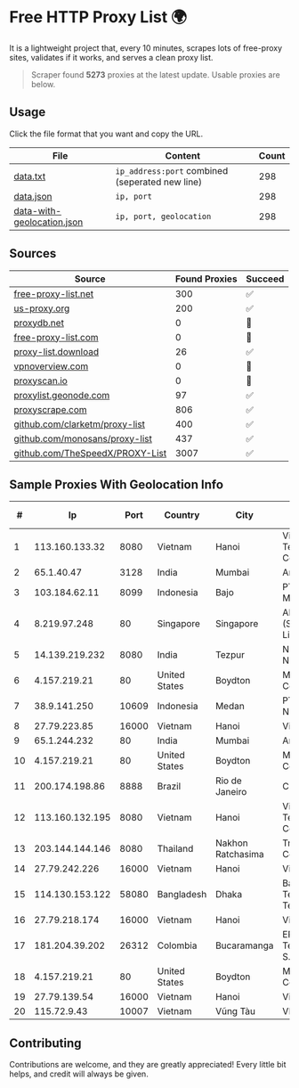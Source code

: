 
# Free HTTP Proxy List 🌍

It is a lightweight project that, every 10 minutes, scrapes lots of free-proxy sites, validates if it works, and serves a clean proxy list.


> Scraper found **5273** proxies at the latest update. Usable proxies are below.

## Usage

Click the file format that you want and copy the URL.


|File|Content|Count|
|----|-------|-----|
|[data.txt](https://raw.githubusercontent.com/themiralay/Proxy-List-World/master/data.txt)|`ip_address:port` combined (seperated new line)|298|
|[data.json](https://raw.githubusercontent.com/themiralay/Proxy-List-World/master/data.json)|`ip, port`|298|
|[data-with-geolocation.json](https://raw.githubusercontent.com/themiralay/Proxy-List-World/master/data-with-geolocation.json)|`ip, port, geolocation`|298|

## Sources

|Source|Found Proxies|Succeed|
|------|-------------|-------|
|[free-proxy-list.net](https://free-proxy-list.net)|300|✅|
|[us-proxy.org](https://www.us-proxy.org)|200|✅|
|[proxydb.net](http://proxydb.net)|0|🚫|
|[free-proxy-list.com](https://free-proxy-list.com/?page=&port=&type%5B%5D=http&type%5B%5D=https&up_time=0&search=Search)|0|🚫|
|[proxy-list.download](https://www.proxy-list.download/HTTP)|26|✅|
|[vpnoverview.com](https://vpnoverview.com/privacy/anonymous-browsing/free-proxy-servers)|0|🚫|
|[proxyscan.io](https://www.proxyscan.io)|0|🚫|
|[proxylist.geonode.com](https://proxylist.geonode.com/api/proxy-list?limit=300&page=1&sort_by=lastChecked&sort_type=desc&protocols=http,https)|97|✅|
|[proxyscrape.com](https://api.proxyscrape.com/v2/?request=displayproxies&protocol=http&timeout=10000&country=all&ssl=all&anonymity=all)|806|✅|
|[github.com/clarketm/proxy-list](https://raw.githubusercontent.com/clarketm/proxy-list/master/proxy-list-raw.txt)|400|✅|
|[github.com/monosans/proxy-list](https://raw.githubusercontent.com/monosans/proxy-list/main/proxies/http.txt)|437|✅|
|[github.com/TheSpeedX/PROXY-List](https://raw.githubusercontent.com/TheSpeedX/PROXY-List/master/http.txt)|3007|✅|


## Sample Proxies With Geolocation Info

|#|Ip|Port|Country|City|Internet Service Provider|
|-|--|----|-------|----|-------------------------|
|1|113.160.133.32|8080|Vietnam|Hanoi|VietNam Post and Telecom Corporation|
|2|65.1.40.47|3128|India|Mumbai|Amazon.com|
|3|103.184.62.11|8099|Indonesia|Bajo|PT NKNET Data Media|
|4|8.219.97.248|80|Singapore|Singapore|Alibaba Cloud (Singapore) Private Limited|
|5|14.139.219.232|8080|India|Tezpur|National Knowledge Network|
|6|4.157.219.21|80|United States|Boydton|Microsoft Corporation|
|7|38.9.141.250|10609|Indonesia|Medan|PT. Media Antar Nusa|
|8|27.79.223.85|16000|Vietnam|Hanoi|Viettel Corporation|
|9|65.1.244.232|80|India|Mumbai|Amazon.com|
|10|4.157.219.21|80|United States|Boydton|Microsoft Corporation|
|11|200.174.198.86|8888|Brazil|Rio de Janeiro|Claro S.A|
|12|113.160.132.195|8080|Vietnam|Hanoi|VietNam Post and Telecom Corporation|
|13|203.144.144.146|8080|Thailand|Nakhon Ratchasima|True Internet Corporation CO. Ltd.|
|14|27.79.242.226|16000|Vietnam|Hanoi|Viettel Corporation|
|15|114.130.153.122|58080|Bangladesh|Dhaka|Bangladesh Telegraph & Telephone Board|
|16|27.79.218.174|16000|Vietnam|Hanoi|Viettel Corporation|
|17|181.204.39.202|26312|Colombia|Bucaramanga|EPM Telecomunicaciones S.A. E.S.P.|
|18|4.157.219.21|80|United States|Boydton|Microsoft Corporation|
|19|27.79.139.54|16000|Vietnam|Hanoi|Viettel Corporation|
|20|115.72.9.43|10007|Vietnam|Vũng Tàu|VIETELmetro|



## Contributing

Contributions are welcome, and they are greatly appreciated! Every
little bit helps, and credit will always be given.


